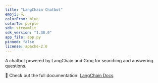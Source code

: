 ```yaml
---
title: "LangChain Chatbot"
emoji: 🔍
colorFrom: blue
colorTo: purple
sdk: streamlit
sdk_version: "1.30.0"
app_file: app.py
pinned: false
license: apache-2.0
---
```


A chatbot powered by LangChain and Groq for searching and answering questions.

🔗 Check out the full documentation: [LangChain Docs](https://python.langchain.com/)


